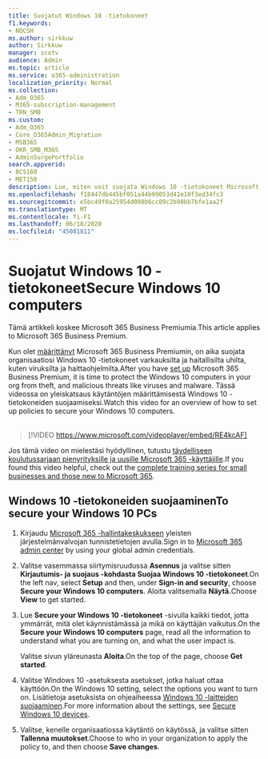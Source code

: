 ```yaml
---
title: Suojatut Windows 10 -tietokoneet
f1.keywords:
- NOCSH
ms.author: sirkkuw
author: Sirkkuw
manager: scotv
audience: Admin
ms.topic: article
ms.service: o365-administration
localization_priority: Normal
ms.collection:
- Adm_O365
- M365-subscription-management
- TRN_SMB
ms.custom:
- Adm_O365
- Core_O365Admin_Migration
- MSB365
- OKR_SMB_M365
- AdminSurgePortfolio
search.appverid:
- BCS160
- MET150
description: Lue, miten voit suojata Windows 10 -tietokoneet Microsoft 365 Business Premiumin määrittämisen jälkeen.
ms.openlocfilehash: f18447db445bf051a44b99053d41e10f3ed34fc3
ms.sourcegitcommit: e5bc49f0a25954d008b6cc09c2b98bb7bfe1aa2f
ms.translationtype: MT
ms.contentlocale: fi-FI
ms.lasthandoff: 06/18/2020
ms.locfileid: "45081811"
---
```

# <a name="secure-windows-10-computers"></a><span data-ttu-id="b89f1-103">Suojatut Windows 10 -tietokoneet</span><span class="sxs-lookup"><span data-stu-id="b89f1-103">Secure Windows 10 computers</span></span>

<span data-ttu-id="b89f1-104">Tämä artikkeli koskee Microsoft 365 Business Premiumia.</span><span class="sxs-lookup"><span data-stu-id="b89f1-104">This article applies to Microsoft 365 Business Premium.</span></span>

<span data-ttu-id="b89f1-105">Kun olet [määrittänyt](set-up.md) Microsoft 365 Business Premiumin, on aika suojata organisaatiosi Windows 10 -tietokoneet varkauksilta ja haitallisilta uhilta, kuten viruksilta ja haittaohjelmilta.</span><span class="sxs-lookup"><span data-stu-id="b89f1-105">After you have [set up](set-up.md) Microsoft 365 Business Premium, it is time to protect the Windows 10 computers in your org from theft, and malicious threats like viruses and malware.</span></span>
<span data-ttu-id="b89f1-106">Tässä videossa on yleiskatsaus käytäntöjen määrittämisestä Windows 10 -tietokoneiden suojaamiseksi.</span><span class="sxs-lookup"><span data-stu-id="b89f1-106">Watch this video for an overview of how to set up policies to secure your Windows 10 computers.</span></span><br><br>

> [!VIDEO https://www.microsoft.com/videoplayer/embed/RE4kcAF] 

<span data-ttu-id="b89f1-107">Jos tämä video on mielestäsi hyödyllinen, tutustu [täydelliseen koulutussarjaan pienyrityksille ja uusille Microsoft 365 -käyttäjille](https://support.microsoft.com/office/6ab4bbcd-79cf-4000-a0bd-d42ce4d12816).</span><span class="sxs-lookup"><span data-stu-id="b89f1-107">If you found this video helpful, check out the [complete training series for small businesses and those new to Microsoft 365](https://support.microsoft.com/office/6ab4bbcd-79cf-4000-a0bd-d42ce4d12816).</span></span>

## <a name="to-secure-your-windows-10-pcs"></a><span data-ttu-id="b89f1-108">Windows 10 -tietokoneiden suojaaminen</span><span class="sxs-lookup"><span data-stu-id="b89f1-108">To secure your Windows 10 PCs</span></span>

1. <span data-ttu-id="b89f1-109">Kirjaudu [Microsoft 365 -hallintakeskukseen](https://admin.microsoft.com) yleisten järjestelmänvalvojan tunnistetietojen avulla.</span><span class="sxs-lookup"><span data-stu-id="b89f1-109">Sign in to [Microsoft 365 admin center](https://admin.microsoft.com) by using your global admin credentials.</span></span> 
2. <span data-ttu-id="b89f1-110">Valitse vasemmassa siirtymisruudussa **Asennus** ja valitse sitten **Kirjautumis- ja suojaus -kohdasta** **Suojaa Windows 10 -tietokoneet**.</span><span class="sxs-lookup"><span data-stu-id="b89f1-110">On the left nav, select **Setup** and then, under **Sign-in and security**, choose **Secure your Windows 10 computers**.</span></span> <span data-ttu-id="b89f1-111">Aloita valitsemalla **Näytä.**</span><span class="sxs-lookup"><span data-stu-id="b89f1-111">Choose **View** to get started.</span></span>
3. <span data-ttu-id="b89f1-112">Lue **Secure your Windows 10 -tietokoneet** -sivulla kaikki tiedot, jotta ymmärrät, mitä olet käynnistämässä ja mikä on käyttäjän vaikutus.</span><span class="sxs-lookup"><span data-stu-id="b89f1-112">On the **Secure your Windows 10 computers** page, read all the information to understand what you are turning on, and what the user impact is.</span></span>

    <span data-ttu-id="b89f1-113">Valitse sivun yläreunasta **Aloita**.</span><span class="sxs-lookup"><span data-stu-id="b89f1-113">On the top of the page, choose **Get started**.</span></span>

4. <span data-ttu-id="b89f1-114">Valitse Windows 10 -asetuksesta asetukset, jotka haluat ottaa käyttöön.</span><span class="sxs-lookup"><span data-stu-id="b89f1-114">On the Windows 10 setting, select the options you want to turn on.</span></span> <span data-ttu-id="b89f1-115">Lisätietoja asetuksista on ohjeaiheessa [Windows 10 -laitteiden suojaaminen](secure-windows-10-devices.md).</span><span class="sxs-lookup"><span data-stu-id="b89f1-115">For more information about the settings, see [Secure Windows 10 devices](secure-windows-10-devices.md).</span></span> 
5. <span data-ttu-id="b89f1-116">Valitse, kenelle organisaatiossa käytäntö on käytössä, ja valitse sitten **Tallenna muutokset**.</span><span class="sxs-lookup"><span data-stu-id="b89f1-116">Choose to who in your organization to apply the policy to, and then choose **Save changes**.</span></span>


